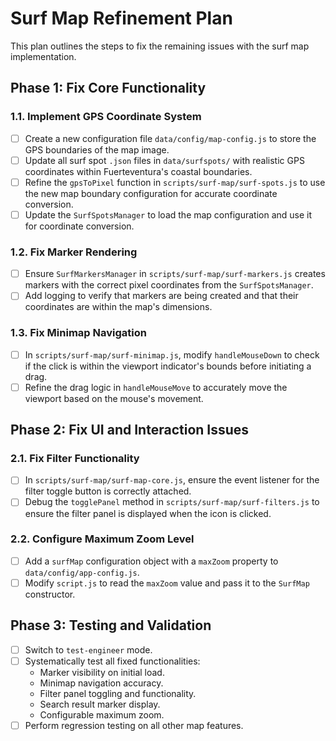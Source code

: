 # Surf Map Refinement Plan

This plan outlines the steps to fix the remaining issues with the surf map implementation.

## Phase 1: Fix Core Functionality

### 1.1. Implement GPS Coordinate System
- [ ] Create a new configuration file `data/config/map-config.js` to store the GPS boundaries of the map image.
- [ ] Update all surf spot `.json` files in `data/surfspots/` with realistic GPS coordinates within Fuerteventura's coastal boundaries.
- [ ] Refine the `gpsToPixel` function in `scripts/surf-map/surf-spots.js` to use the new map boundary configuration for accurate coordinate conversion.
- [ ] Update the `SurfSpotsManager` to load the map configuration and use it for coordinate conversion.

### 1.2. Fix Marker Rendering
- [ ] Ensure `SurfMarkersManager` in `scripts/surf-map/surf-markers.js` creates markers with the correct pixel coordinates from the `SurfSpotsManager`.
- [ ] Add logging to verify that markers are being created and that their coordinates are within the map's dimensions.

### 1.3. Fix Minimap Navigation
- [ ] In `scripts/surf-map/surf-minimap.js`, modify `handleMouseDown` to check if the click is within the viewport indicator's bounds before initiating a drag.
- [ ] Refine the drag logic in `handleMouseMove` to accurately move the viewport based on the mouse's movement.

## Phase 2: Fix UI and Interaction Issues

### 2.1. Fix Filter Functionality
- [ ] In `scripts/surf-map/surf-map-core.js`, ensure the event listener for the filter toggle button is correctly attached.
- [ ] Debug the `togglePanel` method in `scripts/surf-map/surf-filters.js` to ensure the filter panel is displayed when the icon is clicked.

### 2.2. Configure Maximum Zoom Level
- [ ] Add a `surfMap` configuration object with a `maxZoom` property to `data/config/app-config.js`.
- [ ] Modify `script.js` to read the `maxZoom` value and pass it to the `SurfMap` constructor.

## Phase 3: Testing and Validation
- [ ] Switch to `test-engineer` mode.
- [ ] Systematically test all fixed functionalities:
    - Marker visibility on initial load.
    - Minimap navigation accuracy.
    - Filter panel toggling and functionality.
    - Search result marker display.
    - Configurable maximum zoom.
- [ ] Perform regression testing on all other map features.